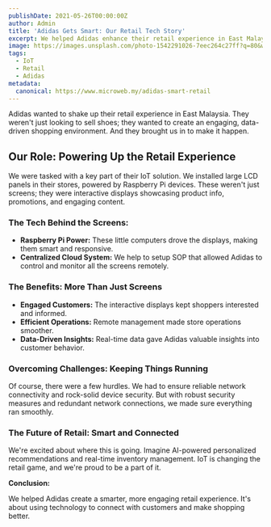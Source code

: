 ```yaml
---
publishDate: 2021-05-26T00:00:00Z
author: Admin
title: 'Adidas Gets Smart: Our Retail Tech Story'
excerpt: We helped Adidas enhance their retail experience in East Malaysia with IoT solutions. Interactive displays and remote management made shopping smarter.
image: https://images.unsplash.com/photo-1542291026-7eec264c27ff?q=80&w=2070&auto=format&fit=crop&ixlib=rb-4.0.3&ixid=M3wxMjA3fDB8MHxwaG90by1wYWdlfHx8fGVufDB8fHx8fA%3D%3D
tags:
  - IoT
  - Retail
  - Adidas
metadata:
  canonical: https://www.microweb.my/adidas-smart-retail
---
```


Adidas wanted to shake up their retail experience in East Malaysia. They weren't just looking to sell shoes; they wanted to create an engaging, data-driven shopping environment. And they brought us in to make it happen.

## Our Role: Powering Up the Retail Experience

We were tasked with a key part of their IoT solution. We installed large LCD panels in their stores, powered by Raspberry Pi devices. These weren't just screens; they were interactive displays showcasing product info, promotions, and engaging content.

### The Tech Behind the Screens:

* **Raspberry Pi Power:** These little computers drove the displays, making them smart and responsive.
* **Centralized Cloud System:** We help to setup SOP that allowed Adidas to control and monitor all the screens remotely.

### The Benefits: More Than Just Screens

* **Engaged Customers:** The interactive displays kept shoppers interested and informed.
* **Efficient Operations:** Remote management made store operations smoother.
* **Data-Driven Insights:** Real-time data gave Adidas valuable insights into customer behavior.

### Overcoming Challenges: Keeping Things Running

Of course, there were a few hurdles. We had to ensure reliable network connectivity and rock-solid device security. But with robust security measures and redundant network connections, we made sure everything ran smoothly.

### The Future of Retail: Smart and Connected

We're excited about where this is going. Imagine AI-powered personalized recommendations and real-time inventory management. IoT is changing the retail game, and we're proud to be a part of it.

**Conclusion:**

We helped Adidas create a smarter, more engaging retail experience. It's about using technology to connect with customers and make shopping better.